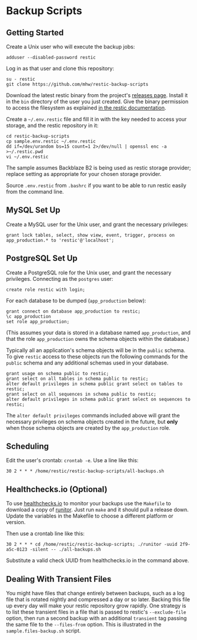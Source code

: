 # Backup Scripts

## Getting Started

Create a Unix user who will execute the backup jobs:

```
adduser --disabled-password restic
```

Log in as that user and clone this repository:

```
su - restic
git clone https://github.com/mhw/restic-backup-scripts
```

Download the latest restic binary from the project's
[releases page](https://github.com/restic/restic/releases/latest).
Install it in the `bin` directory of the user you just created.
Give the binary permission to access the filesystem as explained
[in the restic documentation](https://restic.readthedocs.io/en/stable/080_examples.html#backing-up-your-system-without-running-restic-as-root).

Create a `~/.env.restic` file and fill it in with the key needed to
access your storage, and the restic repository in it:

```
cd restic-backup-scripts
cp sample.env.restic ~/.env.restic
dd if=/dev/urandom bs=15 count=1 2>/dev/null | openssl enc -a >~/.restic.pwd
vi ~/.env.restic
```

The sample assumes Backblaze B2 is being used as restic storage provider;
replace setting as appropriate for your chosen storage provider.

Source `.env.restic` from `.bashrc` if you want to be able to run restic
easily from the command line.

## MySQL Set Up

Create a MySQL user for the Unix user, and grant the necessary
privileges:

```
grant lock tables, select, show view, event, trigger, process on app_production.* to 'restic'@'localhost';
```

## PostgreSQL Set Up

Create a PostgreSQL role for the Unix user, and grant the necessary
privileges. Connecting as the `postgres` user:

```
create role restic with login;
```

For each database to be dumped (`app_production` below):

```
grant connect on database app_production to restic;
\c app_production
set role app_production;
```

(This assumes your data is stored in a database named `app_production`,
and that the role `app_production` owns the schema objects within the
database.)

Typically all an application's schema objects will be in the `public` schema.
To give `restic` access to these objects run the following commands for the
`public` schema and any additional schemas used in your database.

```
grant usage on schema public to restic;
grant select on all tables in schema public to restic;
alter default privileges in schema public grant select on tables to restic;
grant select on all sequences in schema public to restic;
alter default privileges in schema public grant select on sequences to restic;
```

The `alter default privileges` commands included above will grant the
necessary privileges on schema objects created in the future,
but **only** when those schema objects are created by the `app_production`
role.

## Scheduling

Edit the user's crontab: `crontab -e`. Use a line like this:

```
30 2 * * * /home/restic/restic-backup-scripts/all-backups.sh
```

## Healthchecks.io (Optional)

To use [healthchecks.io](https://healthchecks.io/) to monitor your backups
use the `Makefile` to download a copy of
[runitor](https://github.com/bdd/runitor).
Just run `make` and it should pull a release down.
Update the variables in the Makefile to choose a different platform or version.

Then use a crontab line like this:

```
30 2 * * * cd /home/restic/restic-backup-scripts; ./runitor -uuid 2f9-a5c-0123 -silent -- ./all-backups.sh
```

Substitute a valid check UUID from healthchecks.io in the command above.

## Dealing With Transient Files

You might have files that change entirely between backups, such as a log
file that is rotated nightly and compressed a day or so later.
Backing this file up every day will make your restic repository grow
rapidly.
One strategy is to list these transient files in a file that is passed
to restic's `--exclude-file` option,
then run a second backup with an additional `transient` tag passing the same
file to the `--files-from` option.
This is illustrated in the `sample.files-backup.sh` script.
